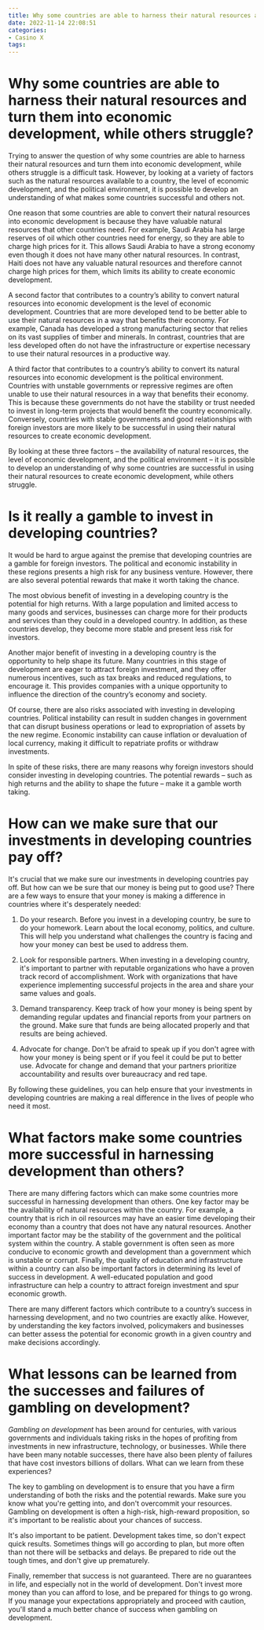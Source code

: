 ```yaml
---
title: Why some countries are able to harness their natural resources and turn them into economic development, while others struggle
date: 2022-11-14 22:08:51
categories:
- Casino X
tags:
---
```



#  Why some countries are able to harness their natural resources and turn them into economic development, while others struggle?

Trying to answer the question of why some countries are able to harness their natural resources and turn them into economic development, while others struggle is a difficult task. However, by looking at a variety of factors such as the natural resources available to a country, the level of economic development, and the political environment, it is possible to develop an understanding of what makes some countries successful and others not.

One reason that some countries are able to convert their natural resources into economic development is because they have valuable natural resources that other countries need. For example, Saudi Arabia has large reserves of oil which other countries need for energy, so they are able to charge high prices for it. This allows Saudi Arabia to have a strong economy even though it does not have many other natural resources. In contrast, Haiti does not have any valuable natural resources and therefore cannot charge high prices for them, which limits its ability to create economic development.

A second factor that contributes to a country’s ability to convert natural resources into economic development is the level of economic development. Countries that are more developed tend to be better able to use their natural resources in a way that benefits their economy. For example, Canada has developed a strong manufacturing sector that relies on its vast supplies of timber and minerals. In contrast, countries that are less developed often do not have the infrastructure or expertise necessary to use their natural resources in a productive way.

A third factor that contributes to a country’s ability to convert its natural resources into economic development is the political environment. Countries with unstable governments or repressive regimes are often unable to use their natural resources in a way that benefits their economy. This is because these governments do not have the stability or trust needed to invest in long-term projects that would benefit the country economically. Conversely, countries with stable governments and good relationships with foreign investors are more likely to be successful in using their natural resources to create economic development.

By looking at these three factors – the availability of natural resources, the level of economic development, and the political environment – it is possible to develop an understanding of why some countries are successful in using their natural resources to create economic development, while others struggle.

#  Is it really a gamble to invest in developing countries?

It would be hard to argue against the premise that developing countries are a gamble for foreign investors. The political and economic instability in these regions presents a high risk for any business venture. However, there are also several potential rewards that make it worth taking the chance.

The most obvious benefit of investing in a developing country is the potential for high returns. With a large population and limited access to many goods and services, businesses can charge more for their products and services than they could in a developed country. In addition, as these countries develop, they become more stable and present less risk for investors.

Another major benefit of investing in a developing country is the opportunity to help shape its future. Many countries in this stage of development are eager to attract foreign investment, and they offer numerous incentives, such as tax breaks and reduced regulations, to encourage it. This provides companies with a unique opportunity to influence the direction of the country’s economy and society.

Of course, there are also risks associated with investing in developing countries. Political instability can result in sudden changes in government that can disrupt business operations or lead to expropriation of assets by the new regime. Economic instability can cause inflation or devaluation of local currency, making it difficult to repatriate profits or withdraw investments.

In spite of these risks, there are many reasons why foreign investors should consider investing in developing countries. The potential rewards – such as high returns and the ability to shape the future – make it a gamble worth taking.

#  How can we make sure that our investments in developing countries pay off?



It's crucial that we make sure our investments in developing countries pay off. But how can we be sure that our money is being put to good use? There are a few ways to ensure that your money is making a difference in countries where it's desperately needed:

1. Do your research.
Before you invest in a developing country, be sure to do your homework. Learn about the local economy, politics, and culture. This will help you understand what challenges the country is facing and how your money can best be used to address them.

2. Look for responsible partners.
When investing in a developing country, it's important to partner with reputable organizations who have a proven track record of accomplishment. Work with organizations that have experience implementing successful projects in the area and share your same values and goals.

3. Demand transparency.
Keep track of how your money is being spent by demanding regular updates and financial reports from your partners on the ground. Make sure that funds are being allocated properly and that results are being achieved.

4. Advocate for change.
Don't be afraid to speak up if you don't agree with how your money is being spent or if you feel it could be put to better use. Advocate for change and demand that your partners prioritize accountability and results over bureaucracy and red tape.

 By following these guidelines, you can help ensure that your investments in developing countries are making a real difference in the lives of people who need it most.

#  What factors make some countries more successful in harnessing development than others?

There are many differing factors which can make some countries more successful in harnessing development than others. One key factor may be the availability of natural resources within the country. For example, a country that is rich in oil resources may have an easier time developing their economy than a country that does not have any natural resources. Another important factor may be the stability of the government and the political system within the country. A stable government is often seen as more conducive to economic growth and development than a government which is unstable or corrupt. Finally, the quality of education and infrastructure within a country can also be important factors in determining its level of success in development. A well-educated population and good infrastructure can help a country to attract foreign investment and spur economic growth.

There are many different factors which contribute to a country’s success in harnessing development, and no two countries are exactly alike. However, by understanding the key factors involved, policymakers and businesses can better assess the potential for economic growth in a given country and make decisions accordingly.

#  What lessons can be learned from the successes and failures of gambling on development?

_Gambling on development_ has been around for centuries, with various governments and individuals taking risks in the hopes of profiting from investments in new infrastructure, technology, or businesses. While there have been many notable successes, there have also been plenty of failures that have cost investors billions of dollars. What can we learn from these experiences?

The key to gambling on development is to ensure that you have a firm understanding of both the risks and the potential rewards. Make sure you know what you're getting into, and don't overcommit your resources. Gambling on development is often a high-risk, high-reward proposition, so it's important to be realistic about your chances of success.

It's also important to be patient. Development takes time, so don't expect quick results. Sometimes things will go according to plan, but more often than not there will be setbacks and delays. Be prepared to ride out the tough times, and don't give up prematurely.

Finally, remember that success is not guaranteed. There are no guarantees in life, and especially not in the world of development. Don't invest more money than you can afford to lose, and be prepared for things to go wrong. If you manage your expectations appropriately and proceed with caution, you'll stand a much better chance of success when gambling on development.